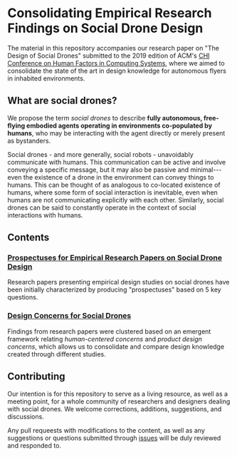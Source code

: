 # Consolidating Empirical Research Findings on Social Drone Design

The material in this repository accompanies our research paper on "The Design of Social Drones" submitted to the 2019 edition of ACM's [CHI Conference on Human Factors in Computing Systems](https://sigchi.org/conferences/conference-history/chi/), where we aimed to consolidate the state of the art in design knowledge for autonomous flyers in inhabited environments.

## What are social drones?

We propose the term *social drones* to describe **fully autonomous, free-flying embodied agents operating in environments co-populated by humans**, who may be interacting with the agent directly or merely present as bystanders.

Social drones - and more generally, social robots - unavoidably communicate with humans. This communication can be active and involve conveying a specific message, but it may also be passive and minimal---even the existence of a drone in the environment can convey things to humans. This can be thought of as analogous to co-located existence of humans, where some form of social interaction is inevitable, even when humans are not communicating explicitly with each other. Similarly, social drones can be said to constantly operate in the context of social interactions with humans.

## Contents

### [Prospectuses for Empirical Research Papers on Social Drone Design](prospectuses)

Research papers presenting empirical design studies on social drones have been initially characterized by producing "prospectuses" based on 5 key questions.

### [Design Concerns for Social Drones](design-concerns)

Findings from research papers were clustered based on an emergent framework relating *human-centered concerns* and *product design concerns*, which allows us to consolidate and compare design knowledge created through different studies. 

## Contributing

Our intention is for this repository to serve as a living resource, as well as a meeting point, for a whole community of researchers and designers dealing with social drones. We welcome corrections, additions, suggestions, and discussions.

Any pull requeests with modifications to the content, as well as any suggestions or questions submitted through [issues](https://github.com/socialdrones/designreview/issues) will be duly reviewed and responded to.
